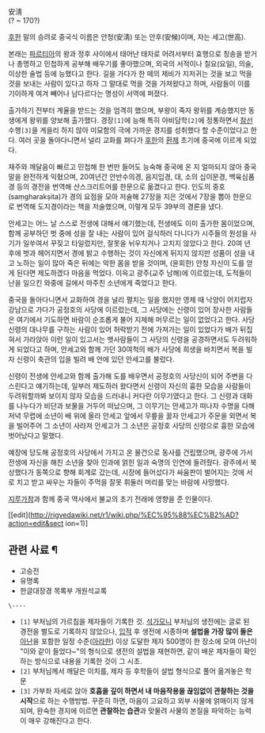 安淸  
(? ~ 170?)

[후한](%ED%9B%84%ED%95%9C.md) 말의 승려로 중국식 이름은 안청(安淸) 또는 안후(安候)이며, 자는 세고(世高).

본래는 [파르티아](%ED%8C%8C%EB%A5%B4%ED%8B%B0%EC%95%84.md)의 왕과 정후 사이에서 태어난 태자로
어려서부터 효행으로 칭송을 받거나 총명하고 민첩하게 공부해 배우기를 좋아했으며, 외국의 서적이나 칠요(요일), 의술, 이상한 술법 등에
능했다고 한다. 길을 가다가 한 떼의 제비가 지저귀는 것을 보고 먹을 것을 보내는 사람이 있다고 하자 그 말대로 먹을 것을 가져왔다고 하며,
사람들이 이를 기이하게 여겨 빼어나 남다르다는 명성이 서역에 퍼졌다.

출가하기 전부터 계율을 받드는 것을 엄격히 했으며, 부왕이 죽자 왕위를 계승했지만 동생에게 왕위를 양보해 출가했다. 경장`[1]`에 능해
특히 아비담학`[2]`에 정통하면서 [참선](%EC%B0%B8%EC%84%A0.md)수행`[3]`을 게을리 하지 않아 미묘함의 극에
가까운 경지를 성취했다 할 수준이었다고 한다. 여러 곳을 돌아다니면서 널리 교화를 펴다가
[후한](%ED%9B%84%ED%95%9C.md)의 [환제](%ED%99%98%EC%A0%9C.md) 초기에 중국에 이르게
되었다.

재주와 깨달음이 빠르고 민첩해 한 번만 들어도 능숙해 중국에 온 지 얼마되지 않아 중국말을 완전하게 익혔으며, 20여년간 안반수의경,
음지입경, 대, 소의 십이문경, 백육심품경 등의 경전을 번역해 산스크리트어를 한문으로 옮겼다고 한다. 인도의
중호(saṃgharakṣita)가 경의 요점을 모아 저술해 27장을 지은 것에서 7장을 뽑아 한문으로 번역해 도지경이라는 책을 저술했으며,
이렇게 모두 39부의 경론을 냈다.

안세고는 어느 날 스스로 전생에 대해서 얘기했는데, 전생에도 이미 출가한 몸이었으며, 함께 공부하던 벗 중에 성을 잘 내는 사람이 있어
걸식하러 다니다가 시주들의 원성을 사기가 일쑤여서 꾸짖고 타일렀지만, 잘못을 뉘우치거나 고치지 않았다고 한다. 20여 년 후에 벗과
헤어지면서 경에 밝고 수행하는 것이 자신에게 뒤지지 않지만 성품이 성을 내고 노하는 일이 많아 죽은 뒤에는 악한 몸을 받을 것이며,
(윤회한) 안청 자신이 도를 얻게 된다면 제도하겠다 마음을 먹었다. 이윽고 광주(교주 남해)에 이르렀는데, 도적들이 난을 일으킨 와중에
길에서 마주친 소년에게 죽었다고 한다.

중국을 돌아다니면서 교화하여 경을 널리 펼치는 일을 했지만 영제 때 낙양이 어지럽자 강남으로 가다가 공정호의 사당에 이르렀는데, 그 사당에는
신령이 있어 장사한 사람들은 여기에서 기도하면 바람이 순조롭게 불어 지체해 머무르는 일이 없었다고 한다. 사당 신령의 대나무를 구하는 사람이
있어 허락받기 전에 가져가는 일이 있었다가 배가 뒤집혀서 가라앉아 이런 일이 있고서는 뱃사람들이 그 사당의 신령을 공경하면서도 두려워하게
되었다고 하며, 안세고와 함께 가던 30여척의 배가 사당에 희생을 바치면서 복을 빌자 신령이 축관의 입을 빌려 배 안에 있던 안세고를
불렀다.

신령이 전생에 안세고와 함께 출가해 도를 배우면서 공정호의 사당신이 되어 주변을 다스린다고 얘기하는데, 일부러 제도하러 왔다면서 신령이
자신의 흉한 모습을 사람들이 두려워할까봐 보이지 않자 모습을 드러내니 커다란 이무기였다고 한다. 그 신령과 대화를 나누다가 비단과 보물을
거두어 떠났으며, 그 이무기는 안세고가 떠나자 수명을 다해 저녁 무렵에 소년이 배 위에 올라 안세고 앞에서 무릎을 꿇자 안세고가 주문을
외면서 복을 빌어주어 그 소년이 사라져 안세고가 그 소년은 공정호 사당의 신령으로 흉한 모습에 벗어났다고 말했다.

예장에 당도해 공정호의 사당에서 가지고 온 물건으로 동사를 건립했으며, 광주에 가서 전생에 자신을 해친 소년을 찾아 인과에 얽힌 일과 숙명의
인연에 들려줬다. 광주에서 북상했다가 동쪽으로 향해 회계로 갔는데, 시장에 들어섰다가 싸움판이 벌어지는 것에 서로 치고 받고 싸우는 자들이
주먹을 잘못 휘둘러 머리를 맞는 바람에 사망했다.

[지루가참](%EC%A7%80%EB%A3%A8%EA%B0%80%EC%B0%B8.md)과 함께 중국 역사에서 불교의 초기 전래에 영향을
준 인물이다.

[[edit](http://rigvedawiki.net/r1/wiki.php/%EC%95%88%EC%B2%AD?action=edit&sect
ion=1)]

## 관련 사료 ¶

  * 고승전
  * 유명록
  * 한글대장경 목록부 개원석교록  

`\----`

  * `[1]` 부처님의 가르침을 제자들이 기록한 것. [석가모니](%EC%84%9D%EA%B0%80%EB%AA%A8%EB%8B%88.md) 부처님의 생전에는 글로 된 경전을 별도로 기록하지 않았으나, [입적](%EC%9E%85%EC%A0%81.md) 후 생전에 시종하며 **설법을 가장 많이 들은** [아난](%EC%95%84%EB%82%9C.md)을 포함한 일정 수준([아라한](%EC%95%84%EB%9D%BC%ED%95%9C.md)) 이상 도달한 제자 500명이 한 장소에 모여 아난이 "이와 같이 들었다~"의 형식으로 생전의 설법을 재현하면, 같이 배운 제자들이 확인하는 방식으로 내용을 기록한 것이 그 시초.
  * `[2]` 부처님께서 깨달은 이치를, 제자 등 후학들이 설법 형식으로 풀어 옮겨놓은 학문
  * `[3]` 가부좌 자세로 앉아 **호흡을 깊이 하면서 내 마음작용을 끊임없이 관찰하는 것을 시작**으로 하는 수행방법. 꾸준히 하면, 마음이 고요하고 외부 사물에 얽매이지 않게 되며, 완숙한 경지에 이르면 **관찰하는 습관**과 맞물려 사물의 본질을 파악하는 능력이 매우 강해진다고 한다.

